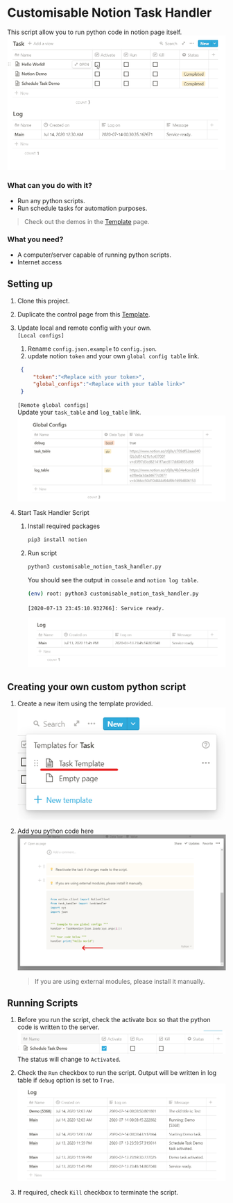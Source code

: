 # Customisable Notion Task Handler
This script allow you to run python code in notion page itself.
![demo](doc/demo.gif)

### What can you do with it?
- Run any python scripts.
- Run schedule tasks for automation purposes.
> Check out the demos in the [Template](https://www.notion.so/c0j0s/Customisable-Notion-Task-Handler-7cb192b26a79460fb69ae64af2189f20) page.

### What you need?
- A computer/server capable of running python scripts.
- Internet access

## Setting up
1. Clone this project.

2. Duplicate the control page from this 
[Template](https://www.notion.so/c0j0s/Customisable-Notion-Task-Handler-7cb192b26a79460fb69ae64af2189f20).

3. Update local and remote config with your own.  
   `[Local configs]`
   1. Rename `config.json.example` to `config.json`.
   2. update notion `token` and your own `global config table` link.  
   ```json
    {
        "token":"<Replace with your token>",  
        "global_configs":"<Replace with your table link>"  
    }
   ```

   `[Remote global configs]`  
   Update your `task_table` and `log_table` link.  
   ![image info](doc/global_config.png)

4. Start Task Handler Script  
    1. Install required packages  
        ```bash
        pip3 install notion
        ```

    2. Run script
        ```bash
        python3 customisable_notion_task_handler.py
        ```

        You should see the output in `console` and `notion log table`.  
    
        ```bash
        (env) root: python3 customisable_notion_task_handler.py  

        [2020-07-13 23:45:10.932766]: Service ready.
        ```
        ![image info](doc/log_table_service_start.png)


## Creating your own custom python script
1. Create a new item using the template provided.
![img info](doc/create_from_template.png)

2. Add you python code here
    ![img info](doc/add_code.png)
    > If you are using external modules, please install it manually.

## Running Scripts
1. Before you run the script, check the activate box so that the python code is written to the server.
![img info](doc/checkbox_activate.png)
The status will change to `Activated`.

2. Check the `Run` checkbox to run the script. Output will be written in log table if `debug` option is set to `True`.
![img info](doc/log_table_script_output.png)

3. If required, check `Kill` checkbox to terminate the script.